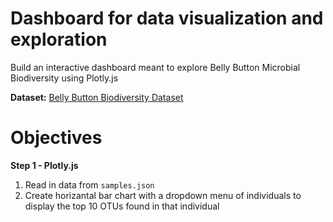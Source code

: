 # Dashboard for data visualization and exploration
Build an interactive dashboard meant to explore Belly Button Microbial Biodiversity using Plotly.js

**Dataset:**
[Belly Button Biodiversity Dataset](http://robdunnlab.com/projects/belly-button-biodiversity/results-and-data/)
# Objectives
**Step 1 - Plotly.js**
1. Read in data from `samples.json`
2. Create horizantal bar chart with a dropdown menu of individuals to display the top 10 OTUs found in that individual
